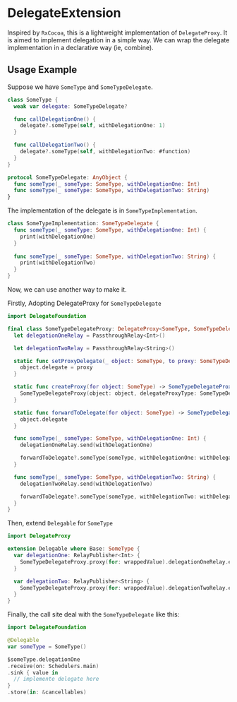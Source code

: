 # DelegateExtension

Inspired by `RxCocoa`, this is a lightweight implementation of `DelegateProxy`. It is aimed to implement delegation in a simple way. We can wrap the delegate implementation in a declarative way (ie, combine).

## Usage Example

Suppose we have `SomeType` and `SomeTypeDelegate`.

```swift
class SomeType {
  weak var delegate: SomeTypeDelegate?

  func callDelegationOne() {
    delegate?.someType(self, withDelegationOne: 1)
  }

  func callDelegationTwo() {
    delegate?.someType(self, withDelegationTwo: #function)
  }
}

protocol SomeTypeDelegate: AnyObject {
  func someType(_ someType: SomeType, withDelegationOne: Int)
  func someType(_ someType: SomeType, withDelegationTwo: String)
}
```

The implementation of the delegate is in `SomeTypeImplementation`.


```swift
class SomeTypeImplementation: SomeTypeDelegate {
  func someType(_ someType: SomeType, withDelegationOne: Int) {
    print(withDelegationOne)
  }
  
  func someType(_ someType: SomeType, withDelegationTwo: String) {
    print(withDelegationTwo)
  }
}
```

Now, we can use another way to make it.

Firstly, Adopting DelegateProxy for `SomeTypeDelegate`

```swift
import DelegateFoundation

final class SomeTypeDelegateProxy: DelegateProxy<SomeType, SomeTypeDelegate>, DelegateProxyProtocol, SomeTypeDelegate {
  let delegationOneRelay = PassthroughRelay<Int>()

  let delegationTwoRelay = PassthroughRelay<String>()

  static func setProxyDelegate(_ object: SomeType, to proxy: SomeTypeDelegateProxy) {
    object.delegate = proxy
  }

  static func createProxy(for object: SomeType) -> SomeTypeDelegateProxy {
    SomeTypeDelegateProxy(object: object, delegateProxyType: SomeTypeDelegateProxy.self)
  }

  static func forwardToDelegate(for object: SomeType) -> SomeTypeDelegate? {
    object.delegate
  }

  func someType(_ someType: SomeType, withDelegationOne: Int) {
    delegationOneRelay.send(withDelegationOne)

    forwardToDelegate?.someType(someType, withDelegationOne: withDelegationOne)
  }

  func someType(_ someType: SomeType, withDelegationTwo: String) {
    delegationTwoRelay.send(withDelegationTwo)

    forwardToDelegate?.someType(someType, withDelegationTwo: withDelegationTwo)
  }
}
```

Then, extend `Delegable` for `SomeType`

```swift
import DelegateProxy

extension Delegable where Base: SomeType {
  var delegationOne: RelayPublisher<Int> {
    SomeTypeDelegateProxy.proxy(for: wrappedValue).delegationOneRelay.eraseToAnyPublisher()
  }

  var delegationTwo: RelayPublisher<String> {
    SomeTypeDelegateProxy.proxy(for: wrappedValue).delegationTwoRelay.eraseToAnyPublisher()
  }
}
```

Finally, the call site deal with the `SomeTypeDelegate` like this:

```swift
import DelegateFoundation

@Delegable
var someType = SomeType()

$someType.delegationOne
.receive(on: Schedulers.main)
.sink { value in
  // implemente delegate here
}
.store(in: &cancellables)  
```


